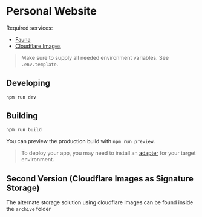 # Personal Website

Required services:
- [Fauna](https://fauna.com)
- [Cloudflare Images](https://www.cloudflare.com/products/cloudflare-images/)


> Make sure to supply all needed environment variables. See `.env.template`.

## Developing

```bash
npm run dev
```

## Building

```bash
npm run build
```

You can preview the production build with `npm run preview`.

> To deploy your app, you may need to install an [adapter](https://kit.svelte.dev/docs/adapters) for your target environment.


## Second Version (Cloudflare Images as Signature Storage)
The alternate storage solution using cloudflare Images can be found inside the `archive` folder
